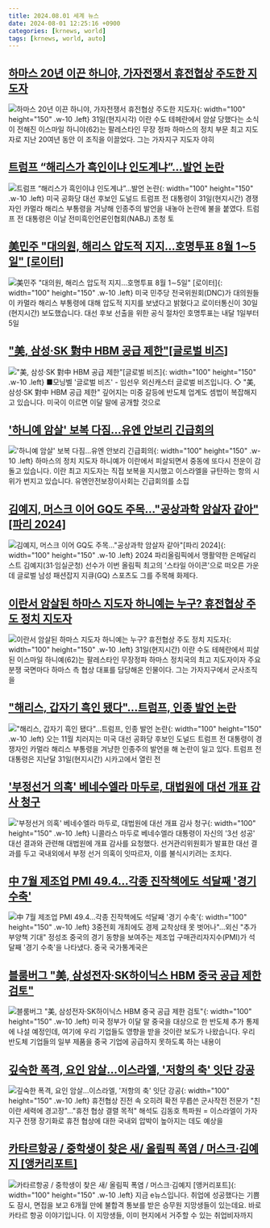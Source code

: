```yaml
---
title: 2024.08.01 세계 뉴스
date: 2024-08-01 12:25:16 +0900
categories: [krnews, world]
tags: [krnews, world, auto]
---
```

## [하마스 20년 이끈 하니야, 가자전쟁서 휴전협상 주도한 지도자](https://n.news.naver.com/mnews/article/028/0002700654)

![하마스 20년 이끈 하니야, 가자전쟁서 휴전협상 주도한 지도자](https://mimgnews.pstatic.net/image/origin/028/2024/07/31/2700654.jpg?type=nf220_150){: width="100" height="150" .w-10 .left}
31일(현지시각) 이란 수도 테헤란에서 암살 당했다는 소식이 전해진 이스마일 하니야(62)는 팔레스타인 무장 정파 하마스의 정치 부문 최고 지도자로 지난 20여년 동안 이 조직을 이끌었다. 그는 가자지구 지도자 야히

## [트럼프 “해리스가 흑인이냐 인도계냐”…발언 논란](https://n.news.naver.com/mnews/article/016/0002343693)

![트럼프 “해리스가 흑인이냐 인도계냐”…발언 논란](https://mimgnews.pstatic.net/image/origin/016/2024/08/01/2343693.jpg?type=nf220_150){: width="100" height="150" .w-10 .left}
미국 공화당 대선 후보인 도널드 트럼프 전 대통령이 31일(현지시간) 경쟁자인 카멀라 해리스 부통령을 겨냥해 인종주의 발언을 내놓아 논란에 불을 붙였다. 트럼프 전 대통령은 이날 전미흑인언론인협회(NABJ) 초청 토

## [美민주 "대의원, 해리스 압도적 지지…호명투표 8월 1∼5일" [로이터]](https://n.news.naver.com/mnews/article/374/0000395404)

![美민주 "대의원, 해리스 압도적 지지…호명투표 8월 1∼5일" [로이터]](https://mimgnews.pstatic.net/image/origin/374/2024/07/31/395404.jpg?type=nf220_150){: width="100" height="150" .w-10 .left}
미국 민주당 전국위원회(DNC)가 대의원들이 카멀라 해리스 부통령에 대해 압도적 지지를 보냈다고 밝혔다고 로이터통신이 30일(현지시간) 보도했습니다. 대선 후보 선출을 위한 공식 절차인 호명투표는 내달 1일부터 5일

## ["美, 삼성·SK 對中 HBM 공급 제한"[글로벌 비즈]](https://n.news.naver.com/mnews/article/374/0000395535)

!["美, 삼성·SK 對中 HBM 공급 제한"[글로벌 비즈]](https://mimgnews.pstatic.net/image/origin/374/2024/08/01/395535.jpg?type=nf220_150){: width="100" height="150" .w-10 .left}
■모닝벨 '글로벌 비즈' - 임선우 외신캐스터 글로벌 비즈입니다. ◇ "美, 삼성·SK 對中 HBM 공급 제한" 깊어지는 미중 갈등에 반도체 업계도 셈법이 복잡해지고 있습니다. 미국이 이르면 이달 말에 공개할 것으로

## ['하니예 암살' 보복 다짐…유엔 안보리 긴급회의](https://n.news.naver.com/mnews/article/055/0001177476)

!['하니예 암살' 보복 다짐…유엔 안보리 긴급회의](https://mimgnews.pstatic.net/image/origin/055/2024/08/01/1177476.jpg?type=nf220_150){: width="100" height="150" .w-10 .left}
하마스의 정치 지도자 하니예가 이란에서 피살되면서 중동에 또다시 전운이 감돌고 있습니다. 이란 최고 지도자는 직접 보복을 지시했고 이스라엘을 규탄하는 항의 시위가 번지고 있습니다. 유엔안전보장이사회는 긴급회의를 소집

## [김예지, 머스크 이어 GQ도 주목…"공상과학 암살자 같아"[파리 2024]](https://n.news.naver.com/mnews/article/003/0012702678)

![김예지, 머스크 이어 GQ도 주목…"공상과학 암살자 같아"[파리 2024]](https://mimgnews.pstatic.net/image/origin/003/2024/08/01/12702678.jpg?type=nf220_150){: width="100" height="150" .w-10 .left}
2024 파리올림픽에서 맹활약한 은메달리스트 김예지(31·임실군청) 선수가 이번 올림픽 최고의 '스타일 아이콘'으로 떠오른 가운데 글로벌 남성 패션잡지 지큐(GQ) 스포츠도 그를 주목해 화제다.

## [이란서 암살된 하마스 지도자 하니예는 누구? 휴전협상 주도 정치 지도자](https://n.news.naver.com/mnews/article/032/0003312095)

![이란서 암살된 하마스 지도자 하니예는 누구? 휴전협상 주도 정치 지도자](https://mimgnews.pstatic.net/image/origin/032/2024/07/31/3312095.jpg?type=nf220_150){: width="100" height="150" .w-10 .left}
31일(현지시간) 이란 수도 테헤란에서 피살된 이스마일 하니예(62)는 팔레스타인 무장정파 하마스 정치국의 최고 지도자이자 주요 분쟁 국면마다 하마스 측 협상 대표를 담당해온 인물이다. 그는 가자지구에서 군사조직을

## ["해리스, 갑자기 흑인 됐다"…트럼프, 인종 발언 논란](https://n.news.naver.com/mnews/article/015/0005016797)

!["해리스, 갑자기 흑인 됐다"…트럼프, 인종 발언 논란](https://mimgnews.pstatic.net/image/origin/015/2024/08/01/5016797.jpg?type=nf220_150){: width="100" height="150" .w-10 .left}
오는 11월 치러지는 미국 대선 공화당 후보인 도널드 트럼프 전 대통령이 경쟁자인 카멀라 해리스 부통령을 겨냥한 인종주의 발언을 해 논란이 일고 있다. 트럼프 전 대통령은 지난달 31일(현지시간) 시카고에서 열린 전

## ['부정선거 의혹' 베네수엘라 마두로, 대법원에 대선 개표 감사 청구](https://n.news.naver.com/mnews/article/469/0000815489)

!['부정선거 의혹' 베네수엘라 마두로, 대법원에 대선 개표 감사 청구](https://mimgnews.pstatic.net/image/origin/469/2024/08/01/815489.jpg?type=nf220_150){: width="100" height="150" .w-10 .left}
니콜라스 마두로 베네수엘라 대통령이 자신의 '3선 성공' 대선 결과와 관련해 대법원에 개표 감사를 요청했다. 선거관리위원회가 발표한 대선 결과를 두고 국내외에서 부정 선거 의혹이 잇따르자, 이를 불식시키려는 조치다.

## [中 7월 제조업 PMI 49.4…각종 진작책에도 석달째 '경기 수축'](https://n.news.naver.com/mnews/article/001/0014843245)

![中 7월 제조업 PMI 49.4…각종 진작책에도 석달째 '경기 수축'](https://mimgnews.pstatic.net/image/origin/001/2024/07/31/14843245.jpg?type=nf220_150){: width="100" height="150" .w-10 .left}
3중전회 개최에도 경제 교착상태 못 벗어나"…외신 "추가부양책 기대" 정성조 중국의 경기 동향을 보여주는 제조업 구매관리자지수(PMI)가 석 달째 '경기 수축'을 나타냈다. 중국 국가통계국은

## [블룸버그 "美, 삼성전자·SK하이닉스 HBM 중국 공급 제한 검토"](https://n.news.naver.com/mnews/article/374/0000395534)

![블룸버그 "美, 삼성전자·SK하이닉스 HBM 중국 공급 제한 검토"](https://mimgnews.pstatic.net/image/origin/374/2024/08/01/395534.jpg?type=nf220_150){: width="100" height="150" .w-10 .left}
미국 정부가 이달 말 중국을 대상으로 한 반도체 추가 통제에 나설 예정인데, 여기에 우리 기업들도 영향을 받을 것이란 보도가 나왔습니다. 우리 반도체 기업들의 일부 제품을 중국 기업에 공급하지 못하도록 하는 내용이

## [깊숙한 폭격, 요인 암살…이스라엘, '저항의 축' 잇단 강공](https://n.news.naver.com/mnews/article/001/0014844946)

![깊숙한 폭격, 요인 암살…이스라엘, '저항의 축' 잇단 강공](https://mimgnews.pstatic.net/image/origin/001/2024/07/31/14844946.jpg?type=nf220_150){: width="100" height="150" .w-10 .left}
휴전협상 진전 속 오히려 확전 무릅쓴 군사작전 전문가 "친이란 세력에 경고장"…"휴전 협상 결렬 목적" 해석도 김동호 특파원 = 이스라엘이 가자지구 전쟁 장기화로 휴전 협상에 대한 국내외 압박이 높아지는 데도 예상을

## [카타르항공 / 중학생이 찾은 새/ 올림픽 폭염 / 머스크·김예지 [앵커리포트]](https://n.news.naver.com/mnews/article/052/0002068777)

![카타르항공 / 중학생이 찾은 새/ 올림픽 폭염 / 머스크·김예지 [앵커리포트]](https://mimgnews.pstatic.net/image/origin/052/2024/08/01/2068777.jpg?type=nf220_150){: width="100" height="150" .w-10 .left}
지금 e뉴스입니다. 취업에 성공했다는 기쁨도 잠시, 면접을 보고 6개월 만에 불합격 통보를 받은 승무원 지망생들이 있는데요. 바로 카타르 항공 이야기입니다. 이 지망생들, 이미 현지에서 거주할 수 있는 취업비자까지

